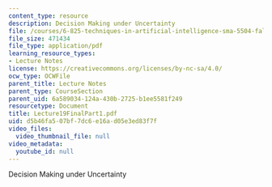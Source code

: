 ```yaml
---
content_type: resource
description: Decision Making under Uncertainty
file: /courses/6-825-techniques-in-artificial-intelligence-sma-5504-fall-2002/d5b46fa507bf7dc6e16ad05e3ed83f7f_Lecture19FinalPart1.pdf
file_size: 471434
file_type: application/pdf
learning_resource_types:
- Lecture Notes
license: https://creativecommons.org/licenses/by-nc-sa/4.0/
ocw_type: OCWFile
parent_title: Lecture Notes
parent_type: CourseSection
parent_uid: 6a589034-124a-430b-2725-b1ee5581f249
resourcetype: Document
title: Lecture19FinalPart1.pdf
uid: d5b46fa5-07bf-7dc6-e16a-d05e3ed83f7f
video_files:
  video_thumbnail_file: null
video_metadata:
  youtube_id: null
---
```

Decision Making under Uncertainty